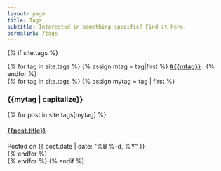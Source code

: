 ```yaml
---
layout: page
title: Tags
subtitle: Interested in something specific? Find it here.
permalink: /tags
---
```


{% if site.tags %}
<div class="well">
	{% for tag in site.tags %}
	{% assign mtag = tag|first %}
<a style="color: #404040;" href="#{{mtag}}"><h4 style="display: inline">#{{mtag}}</h4></a>&nbsp;&nbsp;
	{% endfor %}
</div>
	{% for tag in site.tags %}
	{% assign mytag = tag | first %}
<h3 id="{{mytag}}">{{mytag | capitalize}}</h3>
		{% for post in site.tags[mytag] %}
<div class="well">
<a style="color: #404040;" href="{{post.url | prepend: site.baseurl }}">
	<h4 class="post-title">{{post.title}}</h4>
</a>
    Posted on {{ post.date | date: "%B %-d, %Y" }}
</div>
		{% endfor %}
<br>
   {% endfor %}
{% endif %}